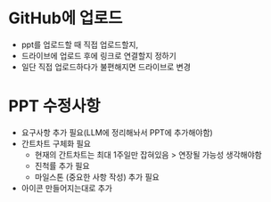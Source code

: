 # GitHub에 업로드
* ppt를 업로드할 때 직접 업로드할지,
* 드라이브에 업로드 후에 링크로 연결할지 정하기
* 일단 직접 업로드하다가 불편해지면 드라이브로 변경

# PPT 수정사항
* 요구사항 추가 필요(LLM에 정리해놔서 PPT에 추가해야함)
* 간트차트 구체화 필요
  - 현재의 간트차트는 최대 1주일만 잡혀있음 > 연장될 가능성 생각해야함
  - 진척률 추가 필요
  - 마일스톤 (중요한 사항 작성) 추가 필요
* 아이콘 만들어지는대로 추가
